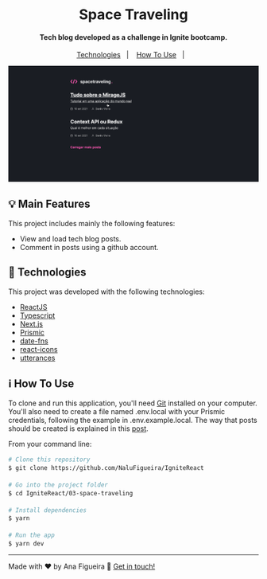 <h1 align="center">
    Space Traveling
</h1>

<h4 align="center">
    Tech blog developed as a challenge in Ignite bootcamp.
</h4>

<p align="center">
  <a href="#rocket-technologies">Technologies</a>&nbsp;&nbsp;&nbsp;|&nbsp;&nbsp;&nbsp;
  <a href="#information_source-how-to-use">How To Use</a>&nbsp;&nbsp;&nbsp;|&nbsp;&nbsp;&nbsp;
</p>

![App Preview](https://github.com/NaluFigueira/IgniteReact/blob/main/03-space-traveling/SpaceTravelingPreview.gif)

## :bulb: Main Features

This project includes mainly the following features:

- View and load tech blog posts.
- Comment in posts using a github account.

## :rocket: Technologies

This project was developed with the following technologies:

- [ReactJS](https://reactjs.org/)
- [Typescript](https://www.typescriptlang.org/)
- [Next.js](https://nextjs.org/)
- [Prismic](https://prismic.io/)
- [date-fns](https://date-fns.org/)
- [react-icons](https://react-icons.github.io/react-icons/)
- [utterances](https://utteranc.es/)

## :information_source: How To Use

To clone and run this application, you'll need [Git](https://git-scm.com) installed on your computer.
You'll also need to create a file named .env.local with your Prismic credentials, following the example in .env.example.local.
The way that posts should be created is explained in this [post](https://www.notion.so/Desafio-01-Criando-um-projeto-do-zero-b1a3645d286b4eec93f5f1f5476d0ff7#f879e693cb064fc19bbee551b19915ae).

From your command line:

```bash
# Clone this repository
$ git clone https://github.com/NaluFigueira/IgniteReact

# Go into the project folder
$ cd IgniteReact/03-space-traveling

# Install dependencies
$ yarn

# Run the app
$ yarn dev
```

---

Made with ♥ by Ana Figueira :wave: [Get in touch!](https://www.linkedin.com/in/ana-lu%C3%ADsa-chaves-figueira-38792218a/)
